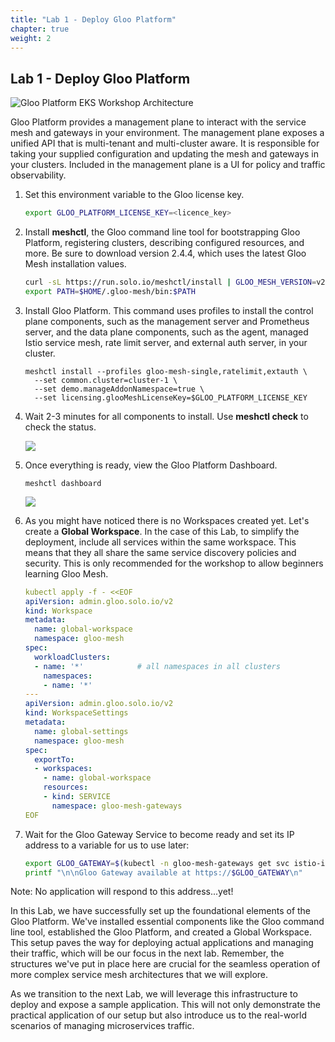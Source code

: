 ```yaml
---
title: "Lab 1 - Deploy Gloo Platform"
chapter: true
weight: 2
---
```


## Lab 1 - Deploy Gloo Platform

![Gloo Platform EKS Workshop Architecture](/images/gloo-platform-eks-workshop-lab1.png)

Gloo Platform provides a management plane to interact with the service mesh and gateways in your environment. The management plane exposes a unified API that is multi-tenant and multi-cluster aware. It is responsible for taking your supplied configuration and updating the mesh and gateways in your clusters. Included in the management plane is a UI for policy and traffic observability.

1. Set this environment variable to the Gloo license key.

    ```sh
    export GLOO_PLATFORM_LICENSE_KEY=<licence_key>
    ```

2. Install **meshctl**, the Gloo command line tool for bootstrapping Gloo Platform, registering clusters, describing configured resources, and more. Be sure to download version 2.4.4, which uses the latest Gloo Mesh installation values.

    ```sh
    curl -sL https://run.solo.io/meshctl/install | GLOO_MESH_VERSION=v2.5.3 sh -
    export PATH=$HOME/.gloo-mesh/bin:$PATH
    ```

3. Install Gloo Platform. This command uses profiles to install the control plane components, such as the management server and Prometheus server, and the data plane components, such as the agent, managed Istio service mesh, rate limit server, and external auth server, in your cluster.

    ```
    meshctl install --profiles gloo-mesh-single,ratelimit,extauth \
      --set common.cluster=cluster-1 \
      --set demo.manageAddonNamespace=true \
      --set licensing.glooMeshLicenseKey=$GLOO_PLATFORM_LICENSE_KEY
   ```

4. Wait 2-3 minutes for all components to install. Use **meshctl check** to check the status. 

    ![](/images/meshctl_check.png)

5. Once everything is ready, view the Gloo Platform Dashboard.

    ```
    meshctl dashboard
    ```

    ![](/images/dashboard-1.png)

6. As you might have noticed there is no Workspaces created yet. Let's create a **Global Workspace**. In the case of this Lab, to simplify the deployment, include all services within the same workspace. This means that they all share the same service discovery policies and security. This is only recommended for the workshop to allow beginners learning Gloo Mesh.

    ```yaml
    kubectl apply -f - <<EOF
    apiVersion: admin.gloo.solo.io/v2
    kind: Workspace
    metadata:
      name: global-workspace
      namespace: gloo-mesh
    spec:
      workloadClusters:
      - name: '*'            # all namespaces in all clusters
        namespaces:
        - name: '*'
    ---
    apiVersion: admin.gloo.solo.io/v2
    kind: WorkspaceSettings
    metadata:
      name: global-settings
      namespace: gloo-mesh
    spec:
      exportTo:
      - workspaces:
        - name: global-workspace
        resources:
        - kind: SERVICE
          namespace: gloo-mesh-gateways
    EOF
    ```

7. Wait for the Gloo Gateway Service to become ready and set its IP address to a variable for us to use later:

    ```sh
    export GLOO_GATEWAY=$(kubectl -n gloo-mesh-gateways get svc istio-ingressgateway -o jsonpath='{.status.loadBalancer.ingress[0].*}')
    printf "\n\nGloo Gateway available at https://$GLOO_GATEWAY\n"
    ```

Note: No application will respond to this address...yet!

In this Lab, we have successfully set up the foundational elements of the Gloo Platform. We've installed essential components like the Gloo command line tool, established the Gloo Platform, and created a Global Workspace. This setup paves the way for deploying actual applications and managing their traffic, which will be our focus in the next lab. Remember, the structures we've put in place here are crucial for the seamless operation of more complex service mesh architectures that we will explore.

As we transition to the next Lab, we will leverage this infrastructure to deploy and expose a sample application. This will not only demonstrate the practical application of our setup but also introduce us to the real-world scenarios of managing microservices traffic.
